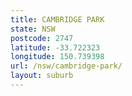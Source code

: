 ```yaml
---
title: CAMBRIDGE PARK
state: NSW
postcode: 2747
latitude: -33.722323
longitude: 150.739398
url: /nsw/cambridge-park/
layout: suburb
---
```


